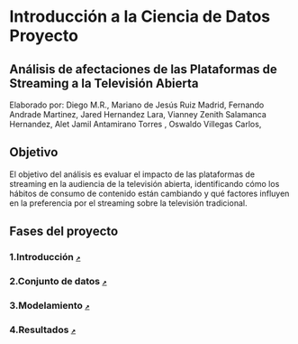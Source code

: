 # Introducción a la Ciencia de Datos Proyecto

## Análisis de afectaciones de las Plataformas de Streaming a la Televisión Abierta 

Elaborado por: 
Diego M.R.,
Mariano de Jesús Ruiz Madrid,
Fernando Andrade Martinez,
Jared Hernandez Lara,
Vianney Zenith Salamanca Hernandez,
Alet Jamil Antamirano Torres ,
Oswaldo Villegas Carlos,
## Objetivo

El objetivo del análisis es evaluar el impacto de las plataformas de streaming en la audiencia de la televisión abierta, identificando cómo los hábitos de consumo de contenido están cambiando y qué factores influyen en la preferencia por el streaming sobre la televisión tradicional.

## Fases del proyecto
### 1.Introducción [`↗️`](Introduccion.md)

### 2.Conjunto de datos [`↗️`](data/Conjunto%20de%20datos.md)

### 3.Modelamiento [`↗️`](modelamiento.md)

### 4.Resultados [`↗️`](reports/analisis_graficas.md)

